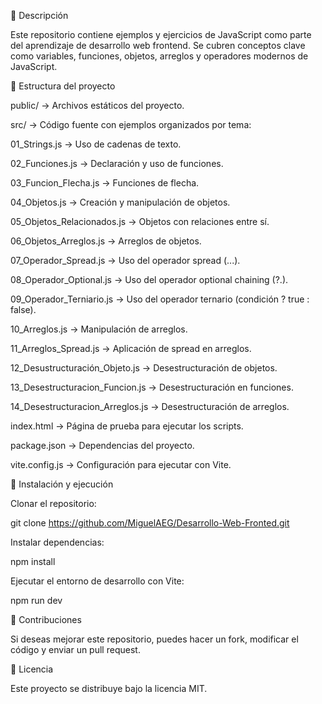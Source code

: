 📌 Descripción

Este repositorio contiene ejemplos y ejercicios de JavaScript como parte del aprendizaje de desarrollo web frontend. Se cubren conceptos clave como variables, funciones, objetos, arreglos y operadores modernos de JavaScript.

📂 Estructura del proyecto

public/ → Archivos estáticos del proyecto.

src/ → Código fuente con ejemplos organizados por tema:

01_Strings.js → Uso de cadenas de texto.

02_Funciones.js → Declaración y uso de funciones.

03_Funcion_Flecha.js → Funciones de flecha.

04_Objetos.js → Creación y manipulación de objetos.

05_Objetos_Relacionados.js → Objetos con relaciones entre sí.

06_Objetos_Arreglos.js → Arreglos de objetos.

07_Operador_Spread.js → Uso del operador spread (...).

08_Operador_Optional.js → Uso del operador optional chaining (?.).

09_Operador_Terniario.js → Uso del operador ternario (condición ? true : false).

10_Arreglos.js → Manipulación de arreglos.

11_Arreglos_Spread.js → Aplicación de spread en arreglos.

12_Desustructuración_Objeto.js → Desestructuración de objetos.

13_Desestructuracion_Funcion.js → Desestructuración en funciones.

14_Desestructuracion_Arreglos.js → Desestructuración de arreglos.

index.html → Página de prueba para ejecutar los scripts.

package.json → Dependencias del proyecto.

vite.config.js → Configuración para ejecutar con Vite.

🚀 Instalación y ejecución

Clonar el repositorio:

git clone https://github.com/MiguelAEG/Desarrollo-Web-Fronted.git

Instalar dependencias:

npm install

Ejecutar el entorno de desarrollo con Vite:

npm run dev

📢 Contribuciones

Si deseas mejorar este repositorio, puedes hacer un fork, modificar el código y enviar un pull request.

📝 Licencia

Este proyecto se distribuye bajo la licencia MIT.
